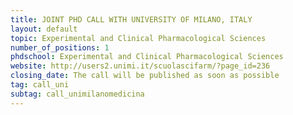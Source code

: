 ```yaml
---
title: JOINT PHD CALL WITH UNIVERSITY OF MILANO, ITALY
layout: default
topic: Experimental and Clinical Pharmacological Sciences
number_of_positions: 1
phdschool: Experimental and Clinical Pharmacological Sciences
website: http://users2.unimi.it/scuolascifarm/?page_id=236
closing_date: The call will be published as soon as possible
tag: call_uni
subtag: call_unimilanomedicina
---
```

